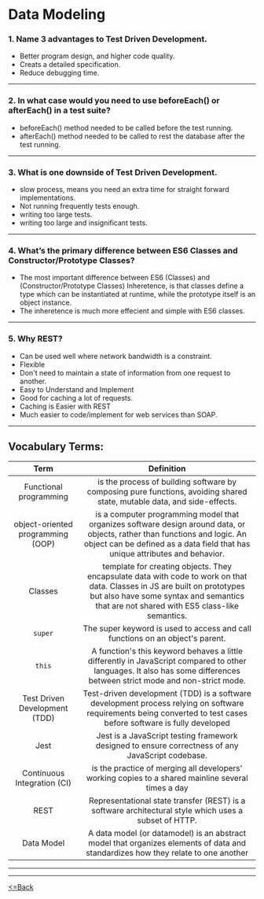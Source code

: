# Data Modeling

### 1. Name 3 advantages to Test Driven Development.
 * Better program design, and higher code quality.
 * Creats a detailed specification.
 * Reduce debugging time.
***
### 2. In what case would you need to use beforeEach() or afterEach() in a test suite?
  * beforeEach() method needed to be called before the test running.
  * afterEach()  method needed to be called to rest the database after the test running.
***
### 3. What is one downside of Test Driven Development. 
 * slow process, means you need an extra time for straight forward implementations.
 * Not running frequently tests enough.
 * writing too large tests.
 * writing too large and insignificant tests.
***
### 4. What’s the primary difference between ES6 Classes and Constructor/Prototype Classes?
* The most important difference between ES6 (Classes) and (Constructor/Prototype Classes) Inheretence, is that classes define a type which can be instantiated at runtime, while the prototype itself is an object instance.
* The inheretence is much more effecient and simple with ES6 classes.
***
### 5. Why REST?

* Can be used well where network bandwidth is a constraint.
* Flexible
* Don't need to maintain a state of information from one request to another.
* Easy to Understand and Implement
* Good for caching a lot of requests.
* Caching is Easier with REST
* Much easier to code/implement for web services than SOAP.

***

## Vocabulary Terms:
|             Term          |                                                                                                   Definition                                                                                                   |
| :-------------------------------: | :-------------------------------------------------------------------------------------------------------------------------------------------------------------------------------------------------------------------: |
|      Functional programming       |                           is the process of building software by composing pure functions, avoiding shared state, mutable data, and side-effects.                 |
| object-oriented programming (OOP) |      is a computer programming model that organizes software design around data, or objects, rather than functions and logic. An object can be defined as a data field that has unique attributes and behavior.       |
|              Classes              | template for creating objects. They encapsulate data with code to work on that data. Classes in JS are built on prototypes but also have some syntax and semantics that are not shared with ES5 class-like semantics. |
|              `super`              |                                                                     The super keyword is used to access and call functions on an object's parent.                                                                     |
|              `this`               |                        A function's this keyword behaves a little differently in JavaScript compared to other languages. It also has some differences between strict mode and non-strict mode.                        |
|   Test Driven Development (TDD)   |                           Test-driven development (TDD) is a software development process relying on software requirements being converted to test cases before software is fully developed                           |
|               Jest                |                                                           Jest is a JavaScript testing framework designed to ensure correctness of any JavaScript codebase.                                                           |
|    Continuous Integration (CI)    |                                                          is the practice of merging all developers' working copies to a shared mainline several times a day                                                           |
|               REST                |                                                         Representational state transfer (REST) is a software architectural style which uses a subset of HTTP.                                                         |
|            Data Model             |                     A data model (or datamodel) is an abstract model that organizes elements of data and standardizes how they relate to one another 

***
***
[<=Back](https://github.com/En-ZUH/Reading-notes/tree/main/401)
